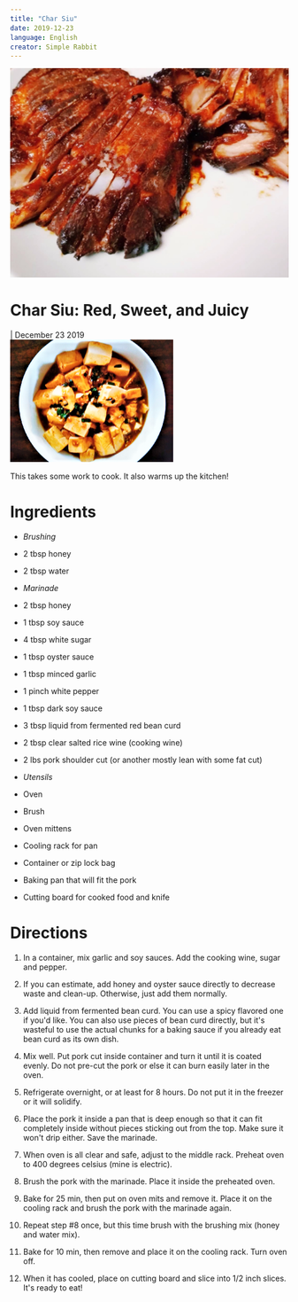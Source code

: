 ```yaml
---
title: "Char Siu"
date: 2019-12-23
language: English
creator: Simple Rabbit
---
```


<link rel="stylesheet" type="text/css" media="all" href="post-index.css" />

<div class ="postBanner">
  <img src="/../../../images/posts/pork2.jpg" alt="Char Siu">
  <div class ="postTitle">
     <h1>Char Siu: Red, Sweet, and Juicy</h1>
     <h0> | December 23 2019</h0>
  </div>
</div>
               
<div class="rabbitComment">
  <img src="/../../../images/_posts/tofu_1.png" alt="Tofu">
  <p>This takes some work to cook. It also warms up the kitchen!</p>
</div>

# Ingredients
* *Brushing*
* 2 tbsp honey
* 2 tbsp water

* *Marinade*
* 2 tbsp honey
* 1 tbsp soy sauce
* 4 tbsp white sugar
* 1 tbsp oyster sauce
* 1 tbsp minced garlic
* 1 pinch white pepper
* 1 tbsp dark soy sauce
* 3 tbsp liquid from fermented red bean curd
* 2 tbsp clear salted rice wine (cooking wine)
* 2 lbs pork shoulder cut (or another mostly lean with some fat cut)

* *Utensils*
* Oven
* Brush
* Oven mittens
* Cooling rack for pan
* Container or zip lock bag
* Baking pan that will fit the pork
* Cutting board for cooked food and knife

# Directions
1. In a container, mix garlic and soy sauces. Add the cooking wine, sugar and pepper. 

2. If you can estimate, add honey and oyster sauce directly to decrease waste and clean-up. Otherwise, just add them normally.

2. Add liquid from fermented bean curd. You can use a spicy flavored one if you'd like. You can also use pieces of bean curd directly, but it's wasteful to use the actual chunks for a baking sauce if you already eat bean curd as its own dish.

3. Mix well. Put pork cut inside container and turn it until it is coated evenly. Do not pre-cut the pork or else it can burn easily later in the oven.

4. Refrigerate overnight, or at least for 8 hours. Do not put it in the freezer or it will solidify.

4. Place the pork it inside a pan that is deep enough so that it can fit completely inside without pieces sticking out from the top. Make sure it won't drip either. Save the marinade.

6. When oven is all clear and safe, adjust to the middle rack. Preheat oven to 400 degrees celsius (mine is electric). 

7. Brush the pork with the marinade. Place it inside the preheated oven.

8. Bake for 25 min, then put on oven mits and remove it. Place it on the cooling rack and brush the pork with the marinade again. 

9. Repeat step #8 once, but this time brush with the brushing mix (honey and water mix).

10. Bake for 10 min, then remove and place it on the cooling rack. Turn oven off. 

11. When it has cooled, place on cutting board and slice into 1/2 inch slices. It's ready to eat!
